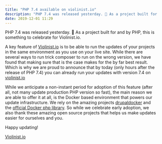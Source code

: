 ```yaml
---
title: "PHP 7.4 available on violinist.io"
description: "PHP 7.4 was released yesterday. 🥳 As a project built for and by PHP, this is something to celebrate for Violinist.io."
date: 2019-12-01 11:29
---
```


<p name="4974" id="4974" class="graf graf--p graf-after--h3">PHP 7.4 was released yesterday. 🥳 As a project built for and by PHP, this is something to celebrate for Violinist.io.</p><p name="82d7" id="82d7" class="graf graf--p graf-after--p">A key feature of <a href="https://violinist.io/" data-href="https://violinist.io/" class="markup--anchor markup--p-anchor" rel="noopener" target="_blank">Violinist.io</a> is to be able to run the updates of your projects in the same environment as you use on your live site. While there are several ways to run trick composer to run on the wrong version, we have found that making sure that is the case makes for the by far best result. Which is why we are proud to announce that by today (only hours after the release of PHP 7.4) you can already run your updates with version 7.4 on <a href="https://violinist.io/" data-href="https://violinist.io/" class="markup--anchor markup--p-anchor" rel="noopener" target="_blank">violinist.io</a></p><p name="d19b" id="d19b" class="graf graf--p graf-after--p">While we anticipate a non-instant period for adoption of this feature (after all, not many update production PHP version so fast), the main reason we are able to offer it at all, is the Docker based environment that powers our update infrastructure. We rely on the amazing projects <a href="https://github.com/drupaldocker" data-href="https://github.com/drupaldocker" class="markup--anchor markup--p-anchor" rel="noopener" target="_blank">drupaldocker</a> and the <a href="https://github.com/docker-library/php" data-href="https://github.com/docker-library/php" class="markup--anchor markup--p-anchor" rel="noopener" target="_blank">official Docker php library</a>. So while we celebrate early adoption, we also thank these amazing open source projects that helps us make updates easier for ourselves and you.</p><p name="d22b" id="d22b" class="graf graf--p graf-after--p">Happy updating!</p><p name="4c26" id="4c26" class="graf graf--p graf-after--p graf--trailing"><a href="https://violinist.io/" data-href="https://violinist.io/" class="markup--anchor markup--p-anchor" rel="noopener" target="_blank">Violinist.io</a></p>
